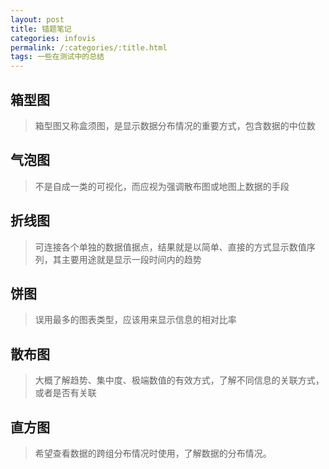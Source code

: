 ```yaml
---
layout: post
title: 错题笔记
categories: infovis
permalink: /:categories/:title.html
tags: 一些在测试中的总结
---
```



## 箱型图

> 箱型图又称盒须图，是显示数据分布情况的重要方式，包含数据的中位数



## 气泡图

> 不是自成一类的可视化，而应视为强调散布图或地图上数据的手段


## 折线图

> 可连接各个单独的数据值据点，结果就是以简单、直接的方式显示数值序列，其主要用途就是显示一段时间内的趋势


## 饼图

> 误用最多的图表类型，应该用来显示信息的相对比率

## 散布图

> 大概了解趋势、集中度、极端数值的有效方式，了解不同信息的关联方式，或者是否有关联

## 直方图

> 希望查看数据的跨组分布情况时使用，了解数据的分布情况。

